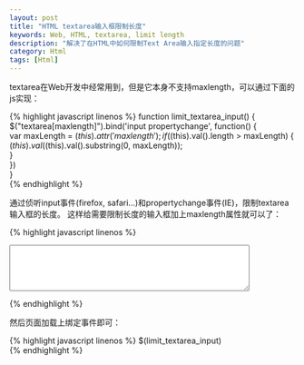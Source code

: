 ```yaml
---
layout: post
title: "HTML textarea输入框限制长度"
keywords: Web, HTML, textarea, limit length
description: "解决了在HTML中如何限制Text Area输入指定长度的问题"
category: Html
tags: [Html]
---
```

textarea在Web开发中经常用到，但是它本身不支持maxlength，可以通过下面的js实现：
 
{% highlight javascript linenos %}
function limit_textarea_input() {  
    $("textarea\[maxlength\]").bind('input propertychange', function() {  
        var maxLength = $(this).attr('maxlength');  
        if ($(this).val().length > maxLength) {  
            $(this).val($(this).val().substring(0, maxLength));  
        }  
    })  
}  
{% endhighlight %}
 
通过侦听input事件(firefox, safari...)和propertychange事件(IE)，限制textarea输入框的长度。
这样给需要限制长度的输入框加上maxlength属性就可以了：

{% highlight javascript linenos %}
<textarea rows='5' cols='50' maxlength='250' name=''></textarea>  
{% endhighlight %}

然后页面加载上绑定事件即可：

{% highlight javascript linenos %}
$(limit_textarea_input)  
{% endhighlight %}
